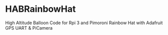 # HABRainbowHat
High Altitude Balloon Code for Rpi 3 and Pimoroni Rainbow Hat with Adafruit GPS UART &amp; PiCamera
